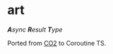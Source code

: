 art
===
_**A**sync **R**esult **T**ype_

Ported from [CO2](https://github.com/jamboree/co2) to Coroutine TS.